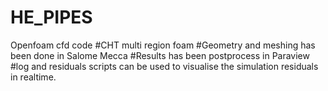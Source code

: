 # HE_PIPES
Openfoam cfd code
#CHT multi region foam
#Geometry and meshing has been done in Salome Mecca
#Results has been postprocess in Paraview
#log and residuals scripts can be used to visualise the simulation residuals in realtime.
